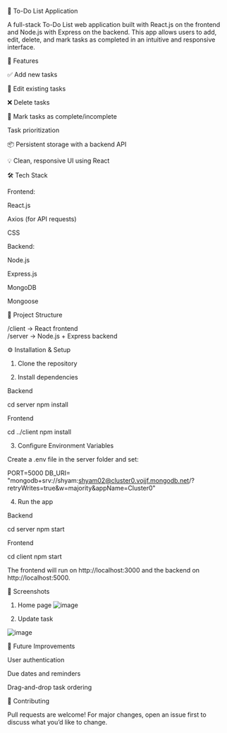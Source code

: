 
📝 To-Do List Application
 
A full-stack To-Do List web application built with React.js on the frontend and Node.js with Express on the backend. This app allows users to add, edit, delete, and mark tasks as completed in an intuitive and responsive interface.
 
🚀 Features
 
✅ Add new tasks
 
📝 Edit existing tasks
 
❌ Delete tasks
 
🎯 Mark tasks as complete/incomplete

  Task prioritization
 
📦 Persistent storage with a backend API
 
💡 Clean, responsive UI using React
 
 
🛠 Tech Stack
 
Frontend:
 
React.js
 
Axios (for API requests)
 
CSS 
 
 
Backend:
 
Node.js
 
Express.js
 
MongoDB 
 
Mongoose 
 
 
📂 Project Structure
 
/client         → React frontend  
/server         → Node.js + Express backend
 
⚙️ Installation & Setup
 
1. Clone the repository
 
 
2. Install dependencies
 
Backend
 
cd server
npm install
 
Frontend
 
cd ../client
npm install
 
3. Configure Environment Variables
 
Create a .env file in the server folder and set:
 
PORT=5000
DB_URI= "mongodb+srv://shyam:shyam02@cluster0.vojjf.mongodb.net/?retryWrites=true&w=majority&appName=Cluster0"
 
4. Run the app
 
Backend
 
cd server
npm start
 
Frontend
 
cd client
npm start
 
The frontend will run on http://localhost:3000 and the backend on http://localhost:5000.
 
📸 Screenshots
1. Home page
![image](https://github.com/user-attachments/assets/474ce6fe-2bf0-4123-8ec8-4fa0a5c7cade)

2. Update task

![image](https://github.com/user-attachments/assets/51e04e67-7482-4921-8555-195500756f85)


 
📌 Future Improvements
 
User authentication
 
Due dates and reminders
 
Drag-and-drop task ordering
 
 
🤝 Contributing
 
Pull requests are welcome! For major changes, open an issue first to discuss what you’d like to change.
 
 
